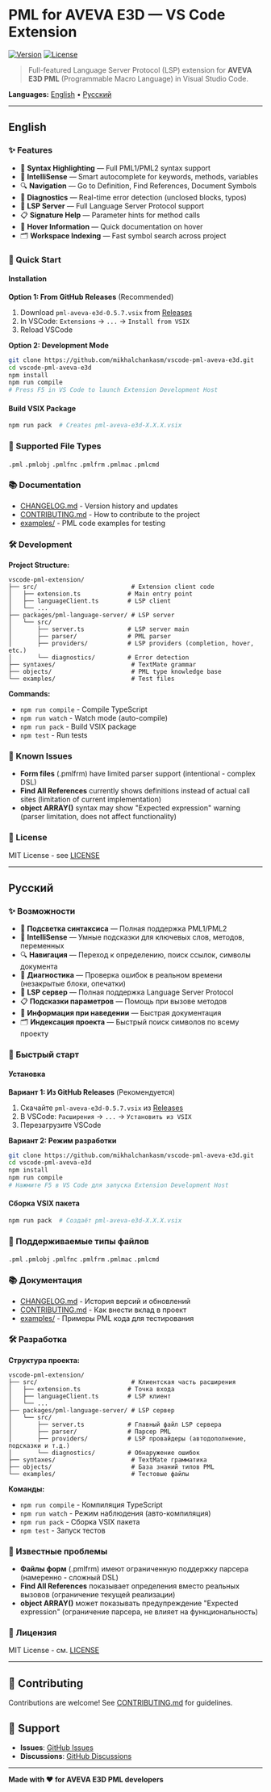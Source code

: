# PML for AVEVA E3D — VS Code Extension

[![Version](https://img.shields.io/badge/version-0.5.7-blue.svg)](https://github.com/mikhalchankasm/vscode-pml-aveva-e3d/releases)
[![License](https://img.shields.io/badge/license-MIT-green.svg)](LICENSE)

> Full-featured Language Server Protocol (LSP) extension for **AVEVA E3D PML** (Programmable Macro Language) in Visual Studio Code.

**Languages:** [English](#english) • [Русский](#русский)

---

## English

### ✨ Features

- 🎨 **Syntax Highlighting** — Full PML1/PML2 syntax support
- 📝 **IntelliSense** — Smart autocomplete for keywords, methods, variables
- 🔍 **Navigation** — Go to Definition, Find References, Document Symbols
- 🐛 **Diagnostics** — Real-time error detection (unclosed blocks, typos)
- 🔧 **LSP Server** — Full Language Server Protocol support
- 📋 **Signature Help** — Parameter hints for method calls
- 🎯 **Hover Information** — Quick documentation on hover
- 🗂️ **Workspace Indexing** — Fast symbol search across project

### 🚀 Quick Start

#### Installation

**Option 1: From GitHub Releases** (Recommended)
1. Download `pml-aveva-e3d-0.5.7.vsix` from [Releases](https://github.com/mikhalchankasm/vscode-pml-aveva-e3d/releases)
2. In VSCode: `Extensions` → `...` → `Install from VSIX`
3. Reload VSCode

**Option 2: Development Mode**
```bash
git clone https://github.com/mikhalchankasm/vscode-pml-aveva-e3d.git
cd vscode-pml-aveva-e3d
npm install
npm run compile
# Press F5 in VS Code to launch Extension Development Host
```

#### Build VSIX Package
```bash
npm run pack  # Creates pml-aveva-e3d-X.X.X.vsix
```

### 📁 Supported File Types
`.pml` `.pmlobj` `.pmlfnc` `.pmlfrm` `.pmlmac` `.pmlcmd`

### 📚 Documentation

- [CHANGELOG.md](CHANGELOG.md) - Version history and updates
- [CONTRIBUTING.md](CONTRIBUTING.md) - How to contribute to the project
- [examples/](examples/) - PML code examples for testing

### 🛠️ Development

**Project Structure:**
```
vscode-pml-extension/
├── src/                          # Extension client code
│   ├── extension.ts             # Main entry point
│   ├── languageClient.ts        # LSP client
│   └── ...
├── packages/pml-language-server/ # LSP server
│   └── src/
│       ├── server.ts            # LSP server main
│       ├── parser/              # PML parser
│       ├── providers/           # LSP providers (completion, hover, etc.)
│       └── diagnostics/         # Error detection
├── syntaxes/                     # TextMate grammar
├── objects/                      # PML type knowledge base
└── examples/                     # Test files
```

**Commands:**
- `npm run compile` - Compile TypeScript
- `npm run watch` - Watch mode (auto-compile)
- `npm run pack` - Build VSIX package
- `npm test` - Run tests

### 🐛 Known Issues

- **Form files** (.pmlfrm) have limited parser support (intentional - complex DSL)
- **Find All References** currently shows definitions instead of actual call sites (limitation of current implementation)
- **object ARRAY()** syntax may show "Expected expression" warning (parser limitation, does not affect functionality)

### 📝 License

MIT License - see [LICENSE](LICENSE)

---

## Русский

### ✨ Возможности

- 🎨 **Подсветка синтаксиса** — Полная поддержка PML1/PML2
- 📝 **IntelliSense** — Умные подсказки для ключевых слов, методов, переменных
- 🔍 **Навигация** — Переход к определению, поиск ссылок, символы документа
- 🐛 **Диагностика** — Проверка ошибок в реальном времени (незакрытые блоки, опечатки)
- 🔧 **LSP сервер** — Полная поддержка Language Server Protocol
- 📋 **Подсказки параметров** — Помощь при вызове методов
- 🎯 **Информация при наведении** — Быстрая документация
- 🗂️ **Индексация проекта** — Быстрый поиск символов по всему проекту

### 🚀 Быстрый старт

#### Установка

**Вариант 1: Из GitHub Releases** (Рекомендуется)
1. Скачайте `pml-aveva-e3d-0.5.7.vsix` из [Releases](https://github.com/mikhalchankasm/vscode-pml-aveva-e3d/releases)
2. В VSCode: `Расширения` → `...` → `Установить из VSIX`
3. Перезагрузите VSCode

**Вариант 2: Режим разработки**
```bash
git clone https://github.com/mikhalchankasm/vscode-pml-aveva-e3d.git
cd vscode-pml-aveva-e3d
npm install
npm run compile
# Нажмите F5 в VS Code для запуска Extension Development Host
```

#### Сборка VSIX пакета
```bash
npm run pack  # Создаёт pml-aveva-e3d-X.X.X.vsix
```

### 📁 Поддерживаемые типы файлов
`.pml` `.pmlobj` `.pmlfnc` `.pmlfrm` `.pmlmac` `.pmlcmd`

### 📚 Документация

- [CHANGELOG.md](CHANGELOG.md) - История версий и обновлений
- [CONTRIBUTING.md](CONTRIBUTING.md) - Как внести вклад в проект
- [examples/](examples/) - Примеры PML кода для тестирования

### 🛠️ Разработка

**Структура проекта:**
```
vscode-pml-extension/
├── src/                          # Клиентская часть расширения
│   ├── extension.ts             # Точка входа
│   ├── languageClient.ts        # LSP клиент
│   └── ...
├── packages/pml-language-server/ # LSP сервер
│   └── src/
│       ├── server.ts            # Главный файл LSP сервера
│       ├── parser/              # Парсер PML
│       ├── providers/           # LSP провайдеры (автодополнение, подсказки и т.д.)
│       └── diagnostics/         # Обнаружение ошибок
├── syntaxes/                     # TextMate грамматика
├── objects/                      # База знаний типов PML
└── examples/                     # Тестовые файлы
```

**Команды:**
- `npm run compile` - Компиляция TypeScript
- `npm run watch` - Режим наблюдения (авто-компиляция)
- `npm run pack` - Сборка VSIX пакета
- `npm test` - Запуск тестов

### 🐛 Известные проблемы

- **Файлы форм** (.pmlfrm) имеют ограниченную поддержку парсера (намеренно - сложный DSL)
- **Find All References** показывает определения вместо реальных вызовов (ограничение текущей реализации)
- **object ARRAY()** может показывать предупреждение "Expected expression" (ограничение парсера, не влияет на функциональность)

### 📝 Лицензия

MIT License - см. [LICENSE](LICENSE)

---

## 🤝 Contributing

Contributions are welcome! See [CONTRIBUTING.md](CONTRIBUTING.md) for guidelines.

## 💬 Support

- **Issues**: [GitHub Issues](https://github.com/mikhalchankasm/vscode-pml-aveva-e3d/issues)
- **Discussions**: [GitHub Discussions](https://github.com/mikhalchankasm/vscode-pml-aveva-e3d/discussions)

---

**Made with ❤️ for AVEVA E3D PML developers**
